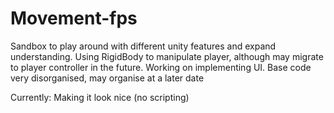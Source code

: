 # Movement-fps
Sandbox to play around with different unity features and expand understanding. 
Using RigidBody to manipulate player, although may migrate to player controller in the future.
Working on implementing UI.
Base code very disorganised, may organise at a later date

Currently:
  Making it look nice (no scripting)
